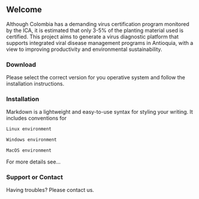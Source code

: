 ## Welcome

Although Colombia has a demanding virus certification program monitored by the ICA, it is estimated that only 3-5% of the planting material used is certified. This project aims to generate a virus diagnostic platform that supports integrated viral disease management programs in Antioquia, with a view to improving productivity and environmental sustainability.



### Download

Please select the correct version for you operative system and follow the installation instructions.

### Installation

Markdown is a lightweight and easy-to-use syntax for styling your writing. It includes conventions for

```markdown
Linux environment
```
```markdown
Windows environment
```
```markdown
MacOS environment
```

For more details see...

### Support or Contact

Having troubles? Please contact us.
